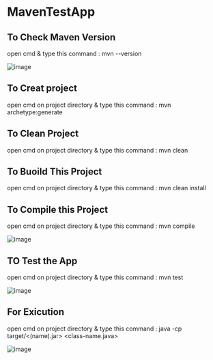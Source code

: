 # MavenTestApp

## To Check Maven Version
open cmd  & type this command : mvn --version

![image](https://user-images.githubusercontent.com/60839928/128613730-ec09684f-3d01-41af-9722-c7c031d8e857.png)

## To Creat project 
open cmd on project directory & type this command : mvn archetype:generate

## To Clean Project
open cmd on project directory & type this command : mvn clean

## To Buoild This Project
open cmd on project directory & type this command : mvn clean install

## To Compile this Project
open cmd on project directory & type this command : mvn compile

![image](https://user-images.githubusercontent.com/60839928/128613782-6ed53f70-599a-4545-ad88-0f01263c774b.png)

## TO Test the App
open cmd on project directory & type this command : mvn test

![image](https://user-images.githubusercontent.com/60839928/128613866-6d677ce2-a667-4bda-b463-d8de9dfaa23b.png)



## For Exicution 
open cmd on project directory & type this command : java -cp target/<(name).jar>  <package name><class-name.java>
  
  ![image](https://user-images.githubusercontent.com/60839928/128613795-c4ef0385-7cd4-4f34-81f7-142bf8c58228.png)


  

